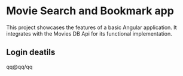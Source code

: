 # Movie Search and Bookmark app

This project showcases the features of a basic Angular application.
It integrates with the Movies DB Api for its functional implementation.

## Login deatils
qq@qq/qq

